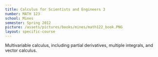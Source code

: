 ```yaml
---
title: Calculus for Scientists and Engineers 3
number: MATH 123
school: Mines
semester: Spring 2012
picture: /assets/pictures/books/mines/math122_book.PNG
layout: specific-course
---
```

Multivariable calculus, including partial derivatives, multiple integrals, and vector calculus.
